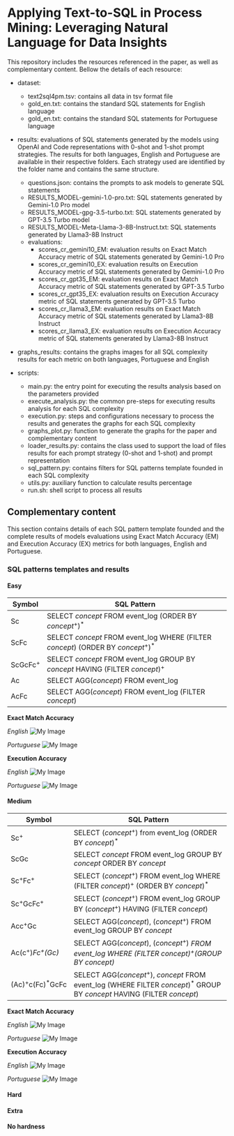 # Applying Text-to-SQL in Process Mining: Leveraging Natural Language for Data Insights

This repository includes the resources referenced in the paper, as well as complementary content. Bellow the details of each resource:

- dataset: 
    - text2sql4pm.tsv: contains all data in tsv format file
    - gold_en.txt: contains the standard SQL statements for English language
    - gold_en.txt: contains the standard SQL statements for Portuguese language 

- results: evaluations of SQL statements generated by the models using OpenAI and Code representations with 0-shot and 1-shot prompt strategies. The results for both languages, English and Portuguese are available in their respective folders. Each strategy used are identified by the folder name and contains the same structure.
    - questions.json: contains the prompts to ask models to generate SQL statements
    - RESULTS_MODEL-gemini-1.0-pro.txt: SQL statements generated by Gemini-1.0 Pro model
    - RESULTS_MODEL-gpg-3.5-turbo.txt: SQL statements generated by GPT-3.5 Turbo model
    - RESULTS_MODEL-Meta-Llama-3-8B-Instruct.txt: SQL statements generated by Llama3-8B Instruct
    - evaluations:
        - scores_cr_gemini10_EM: evaluation results on Exact Match Accuracy metric of SQL statements generated by Gemini-1.0 Pro 
        - scores_cr_gemini10_EX: evaluation results on Execution Accuracy metric of SQL statements generated by Gemini-1.0 Pro 
        - scores_cr_gpt35_EM: evaluation results on Exact Match Accuracy metric of SQL statements generated by GPT-3.5 Turbo 
        - scores_cr_gpt35_EX: evaluation results on Execution Accuracy metric of SQL statements generated by GPT-3.5 Turbo 
        - scores_cr_llama3_EM: evaluation results on Exact Match Accuracy metric of SQL statements generated by Llama3-8B Instruct
        - scores_cr_llama3_EX: evaluation results on Execution Accuracy metric of SQL statements generated by Llama3-8B Instruct

- graphs_results: contains the graphs images for all SQL complexity results for each metric on both languages, Portuguese and English

- scripts:
    - main.py: the entry point for executing the results analysis based on the parameters provided
    - execute_analysis.py: the common pre-steps for executing results analysis for each SQL complexity
    - execution.py: steps and configurations necessary to process the results and generates the graphs for each SQL complexity
    - graphs_plot.py: function to generate the graphs for the paper and complementary content
    - loader_results.py: contains the class used to support the load of files results for each prompt strategy (0-shot and 1-shot) and prompt representation
    - sql_pattern.py: contains filters for SQL patterns template founded in each SQL complexity 
    - utils.py: auxiliary function to calculate results percentage
    - run.sh: shell script to process all results

## Complementary content

This section contains details of each SQL pattern template founded and the complete results of models evaluations using Exact Match Accuracy (EM) and Execution Accuracy (EX) metrics for both languages, English and Portuguese.

### SQL patterns templates and results

#### Easy
|  Symbol   |                                           SQL Pattern                                                       |
|-----------|-------------------------------------------------------------------------------------------------------------|
| Sc        | SELECT *concept* FROM event\_log (ORDER BY *concept*<sup>+</sup>)<sup>*</sup>                              |
| ScFc      | SELECT *concept* FROM event\_log WHERE (FILTER *concept*) (ORDER BY *concept*<sup>+</sup>)<sup>*</sup>      | 
| ScGcFc<sup>+</sup>| SELECT *concept* FROM event\_log GROUP BY *concept* HAVING (FILTER *concept*)<sup>+</sup>              |
| Ac        | SELECT AGG(*concept*) FROM event\_log                                                                       |           
| AcFc      | SELECT AGG(*concept*) FROM event\_log (FILTER *concept*)                                                    |

**Exact Match Accuracy**

*English*
![My Image](graphs_results/results_easy_EM.png)

*Portuguese*
![My Image](graphs_results/results_easy_EM_pt.png)

**Execution Accuracy**

*English*
![My Image](graphs_results/results_easy_EX.png)

*Portuguese*
![My Image](graphs_results/results_easy_EX_pt.png)

#### Medium
|  Symbol   |                                           SQL Pattern                                                       |
|-----------|-------------------------------------------------------------------------------------------------------------|
| Sc<sup>+</sup> | SELECT (*concept*<sup>+</sup>) from event\_log (ORDER BY *concept*)<sup>*</sup> |
| ScGc  | SELECT *concept* FROM event\_log GROUP BY *concept* ORDER BY *concept* |
| Sc<sup>+</sup>Fc<sup>+</sup>   | SELECT (*concept*<sup>+</sup>) FROM event\_log WHERE (FILTER *concept*)<sup>+</sup> (ORDER BY *concept*)<sup>*</sup> |
| Sc<sup>+</sup>GcFc<sup>+</sup> |  SELECT (*concept*<sup>+</sup>) FROM event\_log GROUP BY (*concept*<sup>+</sup>) HAVING (FILTER *concept*) |
| Acc<sup>+</sup>Gc | SELECT AGG(*concept*), (*concept*<sup>+</sup>) FROM event\_log GROUP BY *concept* |
| Ac(c<sup>+</sup>)<sup>*</sup>Fc<sup>+</sup>(Gc)<sup>*</sup> | SELECT AGG(*concept*), (*concept*<sup>+</sup>)<sup>*</sup> FROM event\_log WHERE (FILTER *concept*)<sup>+</sup>(GROUP BY *concept*)<sup>*</sup> |
| (Ac)<sup>+</sup>c(Fc)<sup>*</sup>GcFc | SELECT AGG(*concept*<sup>+</sup>), *concept* FROM event\_log (WHERE FILTER *concept*)<sup>*</sup> GROUP BY *concept* HAVING (FILTER *concept*) |

**Exact Match Accuracy**

*English*
![My Image](graphs_results/results_medium_EM.png)

*Portuguese*
![My Image](graphs_results/results_medium_EM_pt.png)

**Execution Accuracy**

*English*
![My Image](graphs_results/results_medium_EX.png)

*Portuguese*
![My Image](graphs_results/results_medium_EX_pt.png)

#### Hard

#### Extra

#### No hardness






